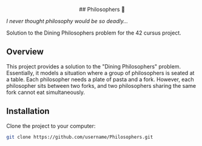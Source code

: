 <p align="center">
## Philosophers 🍴
</p>


*I never thought philosophy would be so deadly...*

Solution to the Dining Philosophers problem for the 42 cursus project.

## Overview

This project provides a solution to the "Dining Philosophers" problem. Essentially, it models a situation where a group of philosophers is seated at a table. Each philosopher needs a plate of pasta and a fork. However, each philosopher sits between two forks, and two philosophers sharing the same fork cannot eat simultaneously.

## Installation

Clone the project to your computer:

```bash
git clone https://github.com/username/Philosophers.git

